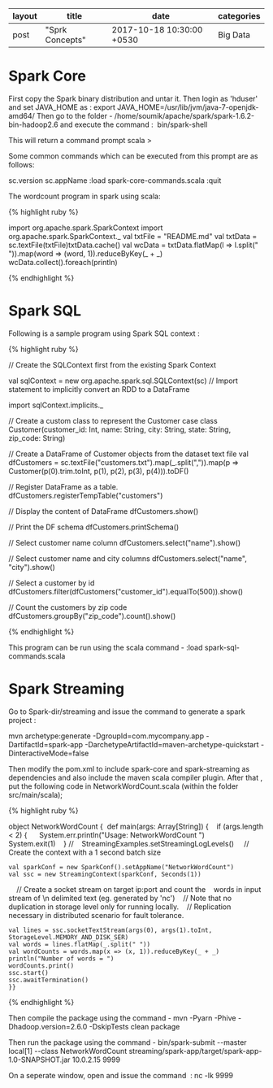|layout|title|date|categories|
|---|---|---|---|
|post|"Sprk Concepts"|2017-10-18 10:30:00 +0530|Big Data| 


# Spark Core

First copy the Spark binary distribution and untar it.
Then login as 'hduser' and set JAVA_HOME as : export JAVA_HOME=/usr/lib/jvm/java-7-openjdk-amd64/
Then go to the folder - /home/soumik/apache/spark/spark-1.6.2-bin-hadoop2.6 and execute the command : 
bin/spark-shell

This will return a command prompt
scala >

Some common commands which can be executed from this prompt are as follows:

sc.version
sc.appName
:load spark-core-commands.scala
:quit

The wordcount program in spark using scala:

{% highlight ruby %}

import org.apache.spark.SparkContext
import org.apache.spark.SparkContext._
val txtFile = "README.md"
val txtData = sc.textFile(txtFile)txtData.cache()
val wcData = txtData.flatMap(l => l.split(" ")).map(word => (word, 1)).reduceByKey(_ + _)
wcData.collect().foreach(println)

{% endhighlight %}


# Spark SQL

Following is a sample program using Spark SQL context :

{% highlight ruby %}

// Create the SQLContext first from the existing Spark Context

val sqlContext = new org.apache.spark.sql.SQLContext(sc)
// Import statement to implicitly convert an RDD to a DataFrame

import sqlContext.implicits._

// Create a custom class to represent the Customer
case class Customer(customer_id: Int, name: String, city: String, state: String, zip_code: String)

// Create a DataFrame of Customer objects from the dataset text file
val dfCustomers = sc.textFile("customers.txt").map(_.split(",")).map(p => Customer(p(0).trim.toInt, p(1), p(2), p(3), p(4))).toDF()

// Register DataFrame as a table.
dfCustomers.registerTempTable("customers")

// Display the content of DataFrame
dfCustomers.show()

// Print the DF schema
dfCustomers.printSchema()

// Select customer name column
dfCustomers.select("name").show()

// Select customer name and city columns
dfCustomers.select("name", "city").show()

// Select a customer by id
dfCustomers.filter(dfCustomers("customer_id").equalTo(500)).show()

// Count the customers by zip code
dfCustomers.groupBy("zip_code").count().show()


{% endhighlight %}


This program can be run using the scala command - 
:load spark-sql-commands.scala



# Spark Streaming

Go to Spark-dir/streaming and issue the command to generate a spark project :

mvn archetype:generate -DgroupId=com.mycompany.app -DartifactId=spark-app -DarchetypeArtifactId=maven-archetype-quickstart -DinteractiveMode=false

Then modify the pom.xml to include spark-core and spark-streaming as dependencies and also include the maven scala compiler plugin.
After that , put the following code in NetworkWordCount.scala (within the folder src/main/scala);

{% highlight ruby %}

object NetworkWordCount {  
    def main(args: Array[String]) {    
        if (args.length < 2) {      
            System.err.println("Usage: NetworkWordCount <hostname> <port>")      
            System.exit(1)    
        }
    //    StreamingExamples.setStreamingLogLevels()
    // Create the context with a 1 second batch size    
      
    val sparkConf = new SparkConf().setAppName("NetworkWordCount")    
    val ssc = new StreamingContext(sparkConf, Seconds(1))
    // Create a socket stream on target ip:port and count the    words in input stream of \n delimited text (eg. generated by 'nc')    
    // Note that no duplication in storage level only for running locally.    
    // Replication necessary in distributed scenario for fault tolerance.    
    
    val lines = ssc.socketTextStream(args(0), args(1).toInt, StorageLevel.MEMORY_AND_DISK_SER)    
    val words = lines.flatMap(_.split(" "))    
    val wordCounts = words.map(x => (x, 1)).reduceByKey(_ + _)    
    println("Number of words = ")    
    wordCounts.print()    
    ssc.start()    
    ssc.awaitTermination()  
    }}
    
    
{% endhighlight %}

Then compile the package using the command -
mvn -Pyarn -Phive -Dhadoop.version=2.6.0 -DskipTests clean package

Then run the package using the command -
bin/spark-submit --master local[1] --class NetworkWordCount streaming/spark-app/target/spark-app-1.0-SNAPSHOT.jar 10.0.2.15 9999

On a seperate window, open and issue the command  : nc -lk 9999
